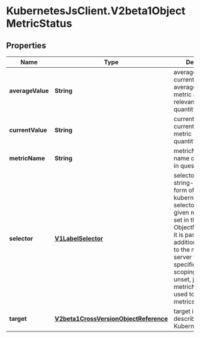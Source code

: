 # KubernetesJsClient.V2beta1ObjectMetricStatus

## Properties
Name | Type | Description | Notes
------------ | ------------- | ------------- | -------------
**averageValue** | **String** | averageValue is the current value of the average of the metric across all relevant pods (as a quantity) | [optional] 
**currentValue** | **String** | currentValue is the current value of the metric (as a quantity). | 
**metricName** | **String** | metricName is the name of the metric in question. | 
**selector** | [**V1LabelSelector**](V1LabelSelector.md) | selector is the string-encoded form of a standard kubernetes label selector for the given metric When set in the ObjectMetricSource, it is passed as an additional parameter to the metrics server for more specific metrics scoping. When unset, just the metricName will be used to gather metrics. | [optional] 
**target** | [**V2beta1CrossVersionObjectReference**](V2beta1CrossVersionObjectReference.md) | target is the described Kubernetes object. | 


